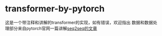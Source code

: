 # transformer-by-pytorch
这是一个带注释和讲解的transformer的实现，如有错误，欢迎指出
数据和数据处理部分来自pytorch官网一篇讲解[seq2seq的文章](https://pytorch.org/tutorials/intermediate/seq2seq_translation_tutorial.html?highlight=seq2seq)
